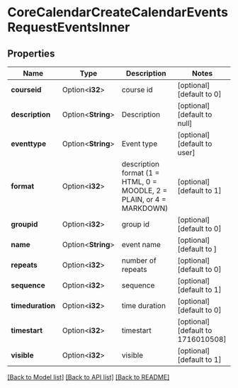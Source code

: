 # CoreCalendarCreateCalendarEventsRequestEventsInner

## Properties

Name | Type | Description | Notes
------------ | ------------- | ------------- | -------------
**courseid** | Option<**i32**> | course id | [optional][default to 0]
**description** | Option<**String**> | Description | [optional][default to null]
**eventtype** | Option<**String**> | Event type | [optional][default to user]
**format** | Option<**i32**> | description format (1 = HTML, 0 = MOODLE, 2 = PLAIN, or 4 = MARKDOWN) | [optional][default to 1]
**groupid** | Option<**i32**> | group id | [optional][default to 0]
**name** | Option<**String**> | event name | [optional][default to ]
**repeats** | Option<**i32**> | number of repeats | [optional][default to 0]
**sequence** | Option<**i32**> | sequence | [optional][default to 1]
**timeduration** | Option<**i32**> | time duration | [optional][default to 0]
**timestart** | Option<**i32**> | timestart | [optional][default to 1716010508]
**visible** | Option<**i32**> | visible | [optional][default to 1]

[[Back to Model list]](../README.md#documentation-for-models) [[Back to API list]](../README.md#documentation-for-api-endpoints) [[Back to README]](../README.md)


